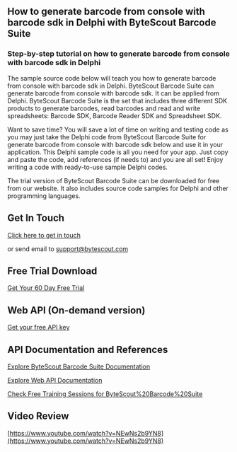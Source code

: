 ## How to generate barcode from console with barcode sdk in Delphi with ByteScout Barcode Suite

### Step-by-step tutorial on how to generate barcode from console with barcode sdk in Delphi

The sample source code below will teach you how to generate barcode from console with barcode sdk in Delphi. ByteScout Barcode Suite can generate barcode from console with barcode sdk. It can be applied from Delphi. ByteScout Barcode Suite is the set that includes three different SDK products to generate barcodes, read barcodes and read and write spreadsheets: Barcode SDK, Barcode Reader SDK and Spreadsheet SDK.

Want to save time? You will save a lot of time on writing and testing code as you may just take the Delphi code from ByteScout Barcode Suite for generate barcode from console with barcode sdk below and use it in your application. This Delphi sample code is all you need for your app. Just copy and paste the code, add references (if needs to) and you are all set! Enjoy writing a code with ready-to-use sample Delphi codes.

The trial version of ByteScout Barcode Suite can be downloaded for free from our website. It also includes source code samples for Delphi and other programming languages.

## Get In Touch

[Click here to get in touch](https://bytescout.zendesk.com/hc/en-us/requests/new?subject=ByteScout%20Barcode%20Suite%20Question)

or send email to [support@bytescout.com](mailto:support@bytescout.com?subject=ByteScout%20Barcode%20Suite%20Question) 

## Free Trial Download

[Get Your 60 Day Free Trial](https://bytescout.com/download/web-installer?utm_source=github-readme)

## Web API (On-demand version)

[Get your free API key](https://pdf.co/documentation/api?utm_source=github-readme)

## API Documentation and References

[Explore ByteScout Barcode Suite Documentation](https://bytescout.com/documentation/index.html?utm_source=github-readme)

[Explore Web API Documentation](https://pdf.co/documentation/api?utm_source=github-readme)

[Check Free Training Sessions for ByteScout%20Barcode%20Suite](https://academy.bytescout.com/)

## Video Review

[https://www.youtube.com/watch?v=NEwNs2b9YN8](https://www.youtube.com/watch?v=NEwNs2b9YN8)